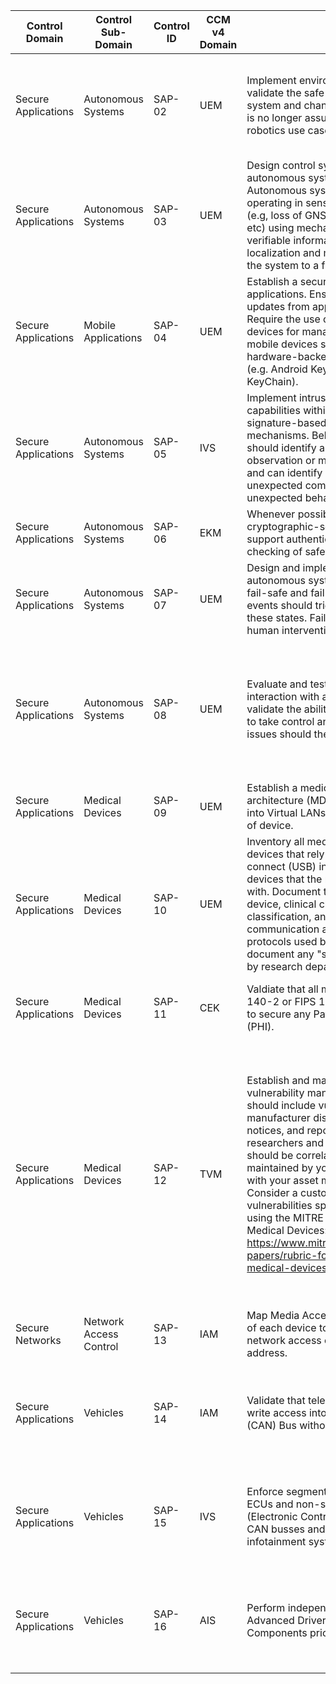 | Control Domain      | Control Sub-Domain     | Control ID | CCM v4<br>Domain<br> | Control                                                                                                                                                                                                                                                                                                                                                                                                                                                                                                                                                                                                                           | Confidentiality | Integrity | Availability | Additional Direction                                                                                                                                                                                                                                                                                                                                                                                                                                                                                                                                                                                                                                                                                                                                                                                                                                                                                                            | References                                                                                                                                                                                                                                                                                                                                               | Control<br>Type | Man<br>Auto<br>Semi | Freq | Device | Network | Gateway | Cloud Service |
| ------------------- | ---------------------- | ---------- | -------------------- | --------------------------------------------------------------------------------------------------------------------------------------------------------------------------------------------------------------------------------------------------------------------------------------------------------------------------------------------------------------------------------------------------------------------------------------------------------------------------------------------------------------------------------------------------------------------------------------------------------------------------------- | --------------- | --------- | ------------ | ------------------------------------------------------------------------------------------------------------------------------------------------------------------------------------------------------------------------------------------------------------------------------------------------------------------------------------------------------------------------------------------------------------------------------------------------------------------------------------------------------------------------------------------------------------------------------------------------------------------------------------------------------------------------------------------------------------------------------------------------------------------------------------------------------------------------------------------------------------------------------------------------------------------------------- | -------------------------------------------------------------------------------------------------------------------------------------------------------------------------------------------------------------------------------------------------------------------------------------------------------------------------------------------------------- | --------------- | ------------------- | ---- | ------ | ------- | ------- | ------------- |
| Secure Applications | Autonomous Systems     | SAP-02     | UEM                  | Implement environmental controls that validate the safe operation of an autonomous system and change state when safe operation is no longer assured (e.g., collaborative robotics use case).                                                                                                                                                                                                                                                                                                                                                                                                                                      | Low             | High      | High         | When deploying industrial autonomous systems such as collaborative robotics, environmental sensors are often installed that monitor proximity of humans to robotic platforms and may even be capable of estimating whether a human will move to closely to the robotic platform. These sensors support reduction in the force applied or complete stoppage of operation in cases where a human is or is about to enter harm's way.                                                                                                                                                                                                                                                                                                                                                                                                                                                                                              | OSHA Technical Manual<br>https://www.osha.gov/dts/osta/otm/otm\_iv/otm\_iv\_4.html<br><br>The Robort Report: 3D Sensors: New applications and approaches to robot safety<br>https://www.therobotreport.com/3d-sensors-robot-safety/                                                                                                                      | D               | A                   | C    | TRUE   |         |         |               |
| Secure Applications | Autonomous Systems     | SAP-03     | UEM                  | Design control systems that oversee autonomous systems to be resilient. Autonomous systems should be capable of operating in sensor-degraded environments (e.g, loss of GNSS, cameras, LIDAR, RADAR, etc) using mechanisms such as mutually verifiable information, simultaneous localization and mapping (SLAM) or changing the system to a fail state.                                                                                                                                                                                                                                                                          | Low             | High      | High         | Autonomous systems rely upon sensors, cameras, RADAR, LIDAR, GPS and other techniques in order to navigate and make sense of the world around them. These systems must be able to either continue operation safely when primary navigation sensors fail or to discontinue operations in a safe manner. Techniques such as SLAM offer a way to safeguard navigation abilities even in GPS degraded environments.                                                                                                                                                                                                                                                                                                                                                                                                                                                                                                                 | Toward Data Science: How does Autonomous Driving Work? An Intro into SLAM<br>https://towardsdatascience.com/slam-intro-fd833ef29e4e<br><br>Urzua, I. & Munguía, Rodrigo & Grau, Antoni. (2017). Vision-based SLAM system for MAVs in GPS-denied environments. International Journal of Micro Air Vehicles. 9. 175682931770532. 10.1177/1756829317705325. | D               | A                   | C    | TRUE   |         |         |               |
| Secure Applications | Mobile Applications    | SAP-04     | UEM                  | Establish a security plan for mobile applications. Ensure mobile devices receive updates from approved/trusted repositories. Require the use of only approved mobile devices for managing IoT devices. Ensure that mobile devices store identity/key material in hardware-backed secure storage locations (e.g. Android KeyChain/KeyStore and iOS KeyChain).                                                                                                                                                                                                                                                                      | Medium          | Medium    | Medium       | All mobile platforms contain a secure storage location. For Android, this is the KeyChain and Keystore. For iOS, this is the Keychain. Developers should ensure to use hardware backed secure storage on Android devices when available.                                                                                                                                                                                                                                                                                                                                                                                                                                                                                                                                                                                                                                                                                        | Apple Developer: Keychain Services<br>https://developer.apple.com/documentation/security/keychain\_services<br><br>Android Developer: Keystore<br>https://developer.android.com/training/articles/keystore                                                                                                                                               | P               | A                   | C    | TRUE   |         |         |               |
| Secure Applications | Autonomous Systems     | SAP-05     | IVS                  | Implement intrusion detection/prevention capabilities within the system. Use both signature-based and behavior-based mechanisms. Behavior-based mechanisms should identify a "ground-truth" (truth via observation or measurement) for the system. and can identify anomalies such as unexpected communications and generally unexpected behaviors.                                                                                                                                                                                                                                                                               | Medium          | Medium    | Medium       | Additional events to examine include non-standard data formats and message authentication failures.                                                                                                                                                                                                                                                                                                                                                                                                                                                                                                                                                                                                                                                                                                                                                                                                                             | [ComplexIoT: Behavior-Based Trust for IoT Networks: https://par.nsf.gov/servlets/purl/10137163](https://par.nsf.gov/servlets/purl/10137163)                                                                                                                                                                                                              | D               | A                   | C    | TRUE   |         |         |               |
| Secure Applications | Autonomous Systems     | SAP-06     | EKM                  | Whenever possible, implement cryptographic-security processes that support authentication and integrity-checking of safety-critical messages.                                                                                                                                                                                                                                                                                                                                                                                                                                                                                     | Low             | High      | High         | Document all messages that support safety-critical operations of the system and ensure that those messages are authenticated and integrity-protected.                                                                                                                                                                                                                                                                                                                                                                                                                                                                                                                                                                                                                                                                                                                                                                           | NIST Message Authentication Codes<br>https://csrc.nist.gov/Projects/Message-Authentication-Codes                                                                                                                                                                                                                                                         | P               | M                   | C    | TRUE   | TRUE    |         |               |
| Secure Applications | Autonomous Systems     | SAP-07     | UEM                  | Design and implement a state machine for the autonomous system. States should include fail-safe and fail-operational. Cybersecurity events should trigger a state change to one of these states. Fail operational should require human intervention immediately.                                                                                                                                                                                                                                                                                                                                                                  | Low             | High      | High         | Fail-safe is based on the unique characteristics of each system but should typically bring the system to a halt in a safe manner.                                                                                                                                                                                                                                                                                                                                                                                                                                                                                                                                                                                                                                                                                                                                                                                               | SRI: Considerations in Assuring Safety of Increasingly Autonomous Systems<br>http://www.csl.sri.com/users/rushby/papers/ARIAS\_FinalReport.pdf                                                                                                                                                                                                           | D               | S                   | C    | TRUE   |         |         |               |
| Secure Applications | Autonomous Systems     | SAP-08     | UEM                  | Evaluate and test operator/occupant interaction with autonomous systems to validate the ability of the operator/occupant to take control and/or resolve cyber anomaly issues should they occur.                                                                                                                                                                                                                                                                                                                                                                                                                                   | Low             | High      | High         | Autonomous systems do not often operate with no human interaction. Self-driving vehicles may for example have occupants capable of taking over during dangerous conditions. Robotic systems may be cooperative, designed to operate with humans nearby or to work together to accomplish tasks with humans. Testing should be conducted to ensure that human/ robotic interaction is understood and to ensure that humans have the ability to effectively take control or halt the system during an emergency. The field of User Centered Failure Handling provides some context for design of an effective human/robotic interaction scheme.                                                                                                                                                                                                                                                                                   | Fortiers: Understanding and Resolving Failures in Human-Robot Interaction: Literature Review and Model Development<br>https://www.frontiersin.org/articles/10.3389/fpsyg.2018.00861/full                                                                                                                                                                 | P               | S                   | E    | TRUE   |         |         |               |
| Secure Applications | Medical Devices        | SAP-09     | UEM                  | Establish a medical device isolation architecture (MDIA) that segments devices into Virtual LANs (VLANs) based on the type of device.                                                                                                                                                                                                                                                                                                                                                                                                                                                                                             | Low             | Low       | Low          | Segmentation of medical devices into isolation VLANs reduces the abillity of an attacker to jump from one device into the broader network.                                                                                                                                                                                                                                                                                                                                                                                                                                                                                                                                                                                                                                                                                                                                                                                      | IMDRF: Principles and Practices for Medical Device Cybersecurity<br>https://www.imdrf.org/sites/default/files/docs/imdrf/final/technical/imdrf-tech-200318-pp-mdc-n60.pdf                                                                                                                                                                                | P               | M                   | E    | TRUE   | TRUE    |         |               |
| Secure Applications | Medical Devices        | SAP-10     | UEM                  | Inventory all medical devices, including devices that rely on Bluetooth or direct connect (USB) instead of IP. Document devices that the medical devices interact with. Document the physical location of the device, clinical classification, data classification, and so on. Also document the communication and communication security protocols used by the device. Identify and document any "shadow" medical device used by research departments.                                                                                                                                                                           | Low             | Low       | Low          | You may need to manually inventory non-IP connected devices such as those that are Bluetooth-based. Establish processes during procurement to add these devices to inventory and create relationships to host devices/ workstations that they connect with.                                                                                                                                                                                                                                                                                                                                                                                                                                                                                                                                                                                                                                                                     | CSA Medical Device Incident Response Playbook<br>https://cloudsecurityalliance.org/artifacts/csa-medical-device-incident-response-playbook/                                                                                                                                                                                                              | P               | S                   | A    | TRUE   |         | TRUE    |               |
| Secure Applications | Medical Devices        | SAP-11     | CEK                  | Valdiate that all medical devices use FIPS 140-2 or FIPS 140-3 validated cryptography to secure any Patient Health Information (PHI).                                                                                                                                                                                                                                                                                                                                                                                                                                                                                             | Medium          | Low       | Low          | Any device that processes or stores PHI should be protected using FIPS 140-2 / FIPS 140-3 cryptography. Establish specific controls for the assurance levels (1 - 4) that should be met as well. Security levels will dictate whether software or hardware modules can be used.                                                                                                                                                                                                                                                                                                                                                                                                                                                                                                                                                                                                                                                 | CSA Medical Device Incident Response Playbook<br>https://cloudsecurityalliance.org/artifacts/csa-medical-device-incident-response-playbook/                                                                                                                                                                                                              | P               | S                   | E    | TRUE   |         | TRUE    |               |
| Secure Applications | Medical Devices        | SAP-12     | TVM                  | Establish and maintain a medical device vulnerability management program. This data should include vulnerability reports, manufacturer disclosure statements, FDA notices, and reports from third-party researchers and reporters. All of this data should be correlated with a threat model maintained by your organization as well as with your asset management database. Consider a customizable method for scoring vulnerabilities specific to medical devices using the MITRE Rubric for Applying CVSS to Medical Devices: https://www.mitre.org/publications/technical-papers/rubric-for-applying-cvss-to-medical-devices. | Medium          | Medium    | Medium       | [Recommended vulnerability data sources include but are not limited to:<br>Common Vulnerabilities and Exposures (CVE): https://cve.mitre.org,<br>National Vulnerability Database (NVD): https://nvd.nist.gov<br>U.S. Cert: http://www.kb.cert.org/vuls/<br>FDA Safety Communications: https://www.fda.gov/medical-devices/safety-communications/2021-safety-communications<br>Health Sector Cybersecurity Coordination Center (HC3) of the U.S. Department of Health & Human Services (HHS): https://www.hhs.gov/about/agencies/asa/ocio/hc3/index.html<br>Cybersecurity & Risk Advisory Services of the American Hospital Association (AHA): https://www.aha.org/advocacy/leveraging-technology/cybersecurity<br>OWASP Vulnerability Management Guide: https://owasp.org/www-project-vulnerability-management-guide/<br>Medical Device Innovation, Safety and Security Consortium: https://mdiss.org/<br>](https://mdiss.org/) | CSA Medical Device Incident Response Playbook<br>https://cloudsecurityalliance.org/artifacts/csa-medical-device-incident-response-playbook/<br><br>MITRE Rubric for Applying CVSS to Medical Devices<br>https://www.mitre.org/publications/technical-papers/rubric-for-applying-cvss-to-medical-devices                                                  | P               | M                   | E    | TRUE   |         | TRUE    |               |
| Secure Networks     | Network Access Control | SAP-13     | IAM                  | Map Media Access Control (MAC) addresses of each device to IP addresses and enforce network access control based on MAC address.                                                                                                                                                                                                                                                                                                                                                                                                                                                                                                  | Low             | Low       | Low          | Although MAC addresses can be spoofed, this provides an additional layer of security.                                                                                                                                                                                                                                                                                                                                                                                                                                                                                                                                                                                                                                                                                                                                                                                                                                           | Fortinet: What is Address Resolution Protocol (ARP)?<br>https://www.fortinet.com/resources/cyberglossary/what-is-arp                                                                                                                                                                                                                                     | P               | A                   | C    | TRUE   |         |         |               |
| Secure Applications | Vehicles               | SAP-14     | IAM                  | Validate that telematics ports do not allow write access into the Controller Area Network (CAN) Bus without proper authentication.                                                                                                                                                                                                                                                                                                                                                                                                                                                                                                | Medium          | Medium    | Medium       | Vehicle telematics ports may provide direct write access to one or more vehicle bus networks. Require authentication to ensure that any device connected to the port is not granted write access automatically.                                                                                                                                                                                                                                                                                                                                                                                                                                                                                                                                                                                                                                                                                                                 | NHTSA: Cybersecurity Best Practices for the Safety of Modern Vehicles<br>https://www.nhtsa.gov/sites/nhtsa.gov/files/documents/vehicle\_cybersecurity\_best\_practices\_01072021.pdf<br><br>UNECE WP.29 Introduction<br>https://unece.org/wp29-introduction<br><br>ISO/SAE 21434:2021<br>https://www.iso.org/standard/70918.html                         | D               | A                   | C    | TRUE   | TRUE    |         |               |
| Secure Applications | Vehicles               | SAP-15     | IVS                  | Enforce segmentation between safety-critical ECUs and non-safety-critical ECUs (Electronic Control Units) through multiple CAN busses and firewalls between the infotainment system and bus interface.                                                                                                                                                                                                                                                                                                                                                                                                                            | Low             | Low       | Low          | Vehicles today incorporate multiple bus networks that must segment safety-critical operations away from less sensitive operations.                                                                                                                                                                                                                                                                                                                                                                                                                                                                                                                                                                                                                                                                                                                                                                                              | NHTSA: Cybersecurity Best Practices for the Safety of Modern Vehicles<br>https://www.nhtsa.gov/sites/nhtsa.gov/files/documents/vehicle\_cybersecurity\_best\_practices\_01072021.pdf<br><br>UNECE WP.29 Introduction<br>https://unece.org/wp29-introduction<br><br>ISO/SAE 21434:2021<br>https://www.iso.org/standard/70918.html                         | P               | A                   | C    | TRUE   | TRUE    | TRUE    |               |
| Secure Applications | Vehicles               | SAP-16     | AIS                  | Perform independent testing of after-market Advanced Driver Assistance System (ADAS) Components prior to integration into vehicle.                                                                                                                                                                                                                                                                                                                                                                                                                                                                                                | Medium          | Medium    | Medium       | Supply chain issues represent a risk to vehicle operations. Ensure that all components are fully tested for security weaknesses prior to integrating into vehicles.                                                                                                                                                                                                                                                                                                                                                                                                                                                                                                                                                                                                                                                                                                                                                             | NHTSA: Cybersecurity Best Practices for the Safety of Modern Vehicles<br>https://www.nhtsa.gov/sites/nhtsa.gov/files/documents/vehicle\_cybersecurity\_best\_practices\_01072021.pdf<br><br>UNECE WP.29 Introduction<br>https://unece.org/wp29-introduction<br><br>ISO/SAE 21434:2021<br>https://www.iso.org/standard/70918.html                         | P               | S                   | E    | TRUE   |         |         |               |
